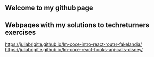 ## Welcome to my github page


## Webpages with my solutions to techreturners exercises

https://juliabrigitte.github.io/lm-code-intro-react-router-fakelandia/
https://juliabrigitte.github.io/lm-code-react-hooks-api-calls-disney/


